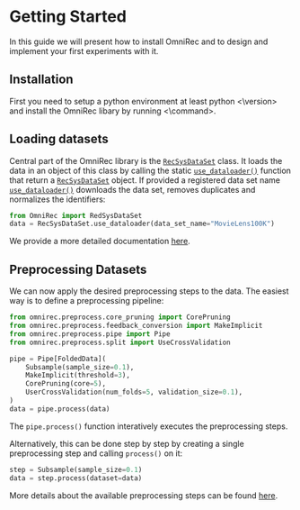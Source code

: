 # Getting Started

In this guide we will present how to install OmniRec and to design and implement your first experiments with it.

## Installation

<!-- TODO: Fill in python version and install command -->
First you need to setup a python environment at least python <\version> and install the OmniRec libary by running <\command>.

## Loading datasets

Central part of the OmniRec library is the [`RecSysDataSet`](API_references.md#omnirec.RecSysDataSet) class. It loads the data in an object of this class by calling the static [`use_dataloader()`](API_references.md#omnirec.RecSysDataSet.use_dataloader) function that return a [`RecSysDataSet`](API_references.md#omnirec.RecSysDataSet) object. If provided a registered data set name [`use_dataloader()`](API_references.md#omnirec.RecSysDataSet.use_dataloader) downloads the data set, removes duplicates and normalizes the identifiers:

```python
from OmniRec import RedSysDataSet
data = RecSysDataSet.use_dataloader(data_set_name="MovieLens100K")
```
We provide a more detailed documentation [here](loading_datasets.md).

## Preprocessing Datasets

We can now apply the desired preprocessing steps to the data. The easiest way is to define a preprocessing pipeline:

<!-- TODO: Change imports according to final project structure -->

```python
from omnirec.preprocess.core_pruning import CorePruning
from omnirec.preprocess.feedback_conversion import MakeImplicit
from omnirec.preprocess.pipe import Pipe
from omnirec.preprocess.split import UseCrossValidation

pipe = Pipe[FoldedData](
    Subsample(sample_size=0.1),
    MakeImplicit(threshold=3),
    CorePruning(core=5),
    UserCrossValidation(num_folds=5, validation_size=0.1),
)
data = pipe.process(data)
```

<!-- TODO: Add links to API reference when avaliable -->

The `pipe.process()` function interatively executes the preprocessing steps. 

Alternatively, this can be done step by step by creating a single preprocessing step and calling `process()` on it:

```python
step = Subsample(sample_size=0.1)
data = step.process(dataset=data)
```

More details about the available preprocessing steps can be found [here](preprocessing.md).